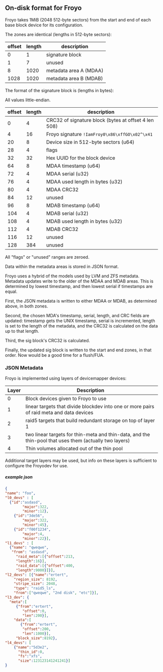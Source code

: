 ## On-disk format for Froyo

Froyo takes 1MiB (2048 512-byte sectors) from the start and end of each
base block device for its configuration.

The zones are identical (lengths in 512-byte sectors):

| offset | length | description
|--------|--------|-------
|0       |1       |signature block
|1       |7       |unused
|8       |1020    |metadata area A (MDAA)
|1028    |1020    |metadata area B (MDAB)


The format of the signature block is (lengths in bytes):

All values little-endian.

|offset  |length  |description
|--------|--------|-----------
|0       |4       |CRC32 of signature block (bytes at offset 4 len 508)
|4       |16      |Froyo signature ```!IamFroy0\x86\xffGO\x02^\x41```
|20      |8       |Device size in 512-byte sectors (u64)
|28      |4       |flags
|32      |32      |Hex UUID for the block device
|64      |8       |MDAA timestamp (u64)
|72      |4       |MDAA serial (u32)
|76      |4       |MDAA used length in bytes (u32)
|80      |4       |MDAA CRC32
|84      |12      |unused
|96      |8       |MDAB timestamp (u64)
|104     |4       |MDAB serial (u32)
|108     |4       |MDAB used length in bytes (u32)
|112     |4       |MDAB CRC32
|116     |12      |unused
|128     |384     |unused

All "flags" or "unused" ranges are zeroed.

Data within the metadata areas is stored in JSON format.

Froyo uses a hybrid of the models used by LVM and ZFS
metadata. Metadata updates write to the older of the MDAA and MDAB
areas. This is determined by lowest timestamp, and then lowest serial
if timestamps are equal.

First, the JSON metadata is written to either MDAA or MDAB, as
determined above, in both zones.

Second, the chosen MDA's timestamp, serial, length, and CRC fields are
updated: timestamp gets the UNIX timestamp, serial is incremented,
length is set to the length of the metadata, and the CRC32 is
calculated on the data up to that length.

Third, the sig block's CRC32 is calculated.

Finally, the updated sig block is written to the start and end zones,
in that order. Now would be a good time for a flush/FUA.

### JSON Metadata

Froyo is implemented using layers of devicemapper devices:

|Layer  |Description
|-------|-----------
|0      | Block devices given to Froyo to use
|1      | linear targets that divide blockdev into one or more pairs of raid meta and data devices
|2      | raid5 targets that build redundant storage on top of layer 1
|3      | two linear targets for thin-meta and thin-data, and the thin-pool that uses them (actually two layers)
|4      | Thin volumes allocated out of the thin pool

Additional target layers may be used, but info on these layers is sufficient to configure the Froyodev for use.

##### example json

```json
{
"name": "foo",
"l0_devs" : [
  {"id":"asdasd",
	    "major":322,
	    "minor":12},
	{"id":"3de56",
	    "major":322,
	    "minor":45},
	{"id":"f00f1234",
	    "major":4,
	    "minor":22}],
"l1_devs" : [
  {"name": "qweqwe",
   "from": "asdasd",
	 "raid_meta":[{"offset":213,
	 "length":16}],
	 "raid_data":[{"offset":400,
	 "length":9000}]}],
"l2_devs": [{"name":"ertert",
	"region_size": 8192,
	"stripe_size": 2048,
	"type": "raid5_ls",
	"from":["qweqwe", "2nd disk", "etc"]}],
"l3_dev": {
  "meta":[
     {"from":"ertert",
	    "offset":0,
	    "len":200}],
	"data":[
	   {"from":"ertert",
	    "offset":200,
	    "len":1000}],
	 "block_size":8192},
"l4_devs": [
    {"name":"5d3e2",
	  "thin_id":0,
	  "fs":"xfs",
	  "size":123123141241241}]
}

```

